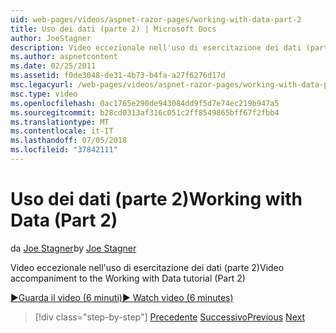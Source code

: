 ```yaml
---
uid: web-pages/videos/aspnet-razor-pages/working-with-data-part-2
title: Uso dei dati (parte 2) | Microsoft Docs
author: JoeStagner
description: Video eccezionale nell'uso di esercitazione dei dati (parte 2)
ms.author: aspnetcontent
ms.date: 02/25/2011
ms.assetid: f0de3048-de31-4b73-b4fa-a27f6276d17d
msc.legacyurl: /web-pages/videos/aspnet-razor-pages/working-with-data-part-2
msc.type: video
ms.openlocfilehash: 0ac1765e290de943084dd9f5d7e74ec219b947a5
ms.sourcegitcommit: b28cd0313af316c051c2ff8549865bff67f2fbb4
ms.translationtype: MT
ms.contentlocale: it-IT
ms.lasthandoff: 07/05/2018
ms.locfileid: "37842111"
---
```

<a name="working-with-data-part-2"></a><span data-ttu-id="d1697-103">Uso dei dati (parte 2)</span><span class="sxs-lookup"><span data-stu-id="d1697-103">Working with Data (Part 2)</span></span>
====================
<span data-ttu-id="d1697-104">da [Joe Stagner](https://github.com/JoeStagner)</span><span class="sxs-lookup"><span data-stu-id="d1697-104">by [Joe Stagner](https://github.com/JoeStagner)</span></span>

<span data-ttu-id="d1697-105">Video eccezionale nell'uso di esercitazione dei dati (parte 2)</span><span class="sxs-lookup"><span data-stu-id="d1697-105">Video accompaniment to the Working with Data tutorial (Part 2)</span></span>

[<span data-ttu-id="d1697-106">&#9654;Guarda il video (6 minuti)</span><span class="sxs-lookup"><span data-stu-id="d1697-106">&#9654; Watch video (6 minutes)</span></span>](https://channel9.msdn.com/Blogs/ASP-NET-Site-Videos/working-with-data-part-2)

> [!div class="step-by-step"]
> <span data-ttu-id="d1697-107">[Precedente](working-with-data-part-1.md)
> [Successivo](displaying-data-in-a-grid.md)</span><span class="sxs-lookup"><span data-stu-id="d1697-107">[Previous](working-with-data-part-1.md)
[Next](displaying-data-in-a-grid.md)</span></span>
